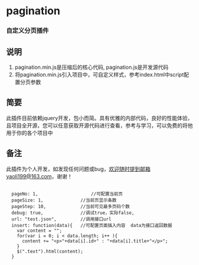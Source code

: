 # pagination
### 自定义分页插件

## 说明
1. pagination.min.js是压缩后的核心代码, pagination.js是开发源代码
2. 将pagination.min.js引入项目中，可自定义样式，参考index.html中script配置分页参数

## 简要
此插件目前依赖jquery开发，包小而简。具有优雅的内部代码，良好的性能体验，且项目全开源，您可以任意获取开源代码进行查看，参考与学习，可以免费的将他用于你的各个项目中

## 备注
此插件为个人开发，如发现任何问题或bug，欢迎随时提到邮箱yaoli199@163.com，谢谢！

<pre><code> 
  pageNo: 1,		            //可配置当前页 
  pageSize: 1,	            //当前页显示条数 
  pageStep: 10,             //当前可见最多页码个数 
  debug: true,	            //调试true，实际false, 
  url: "test.json",         //调用接口url
  insert: function(data){   //可配置页面插入内容  data为接口返回数据  
    var content = "";
    for(var i = 0; i < data.length; i++ ){
      content += "&lt;p>"+data[i].id+" : "+data[i].title+"&lt;/p>";
    }
    $(".text").html(content);
  }
</code></pre>
